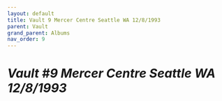 ```yaml
---
layout: default
title: Vault 9 Mercer Centre Seattle WA 12/8/1993
parent: Vault
grand_parent: Albums
nav_order: 9
---
```


# *Vault #9 Mercer Centre Seattle WA 12/8/1993*